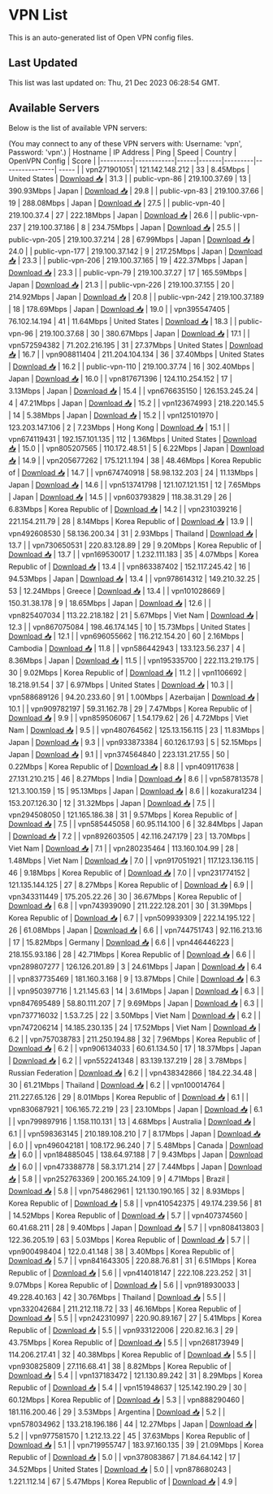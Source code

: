# VPN List

This is an auto-generated list of Open VPN config files.

## Last Updated

This list was last updated on: Thu, 21 Dec 2023 06:28:54 GMT.

## Available Servers

Below is the list of available VPN servers:

(You may connect to any of these VPN servers with: Username: 'vpn', Password: 'vpn'.)
| Hostname | IP Address | Ping | Speed | Country | OpenVPN Config | Score |
|----------|------------|------|-------|---------|----------------| ----- |
| vpn271901051 | 121.142.148.212 | 33 | 8.45Mbps | United States | [Download 📥](./configs/server_0_US.ovpn) | 31.3 |
| public-vpn-86 | 219.100.37.69 | 13 | 390.93Mbps | Japan | [Download 📥](./configs/server_1_JP.ovpn) | 29.8 |
| public-vpn-83 | 219.100.37.66 | 19 | 288.08Mbps | Japan | [Download 📥](./configs/server_2_JP.ovpn) | 27.5 |
| public-vpn-40 | 219.100.37.4 | 27 | 222.18Mbps | Japan | [Download 📥](./configs/server_3_JP.ovpn) | 26.6 |
| public-vpn-237 | 219.100.37.186 | 8 | 234.75Mbps | Japan | [Download 📥](./configs/server_4_JP.ovpn) | 25.5 |
| public-vpn-205 | 219.100.37.214 | 28 | 67.99Mbps | Japan | [Download 📥](./configs/server_5_JP.ovpn) | 24.0 |
| public-vpn-177 | 219.100.37.142 | 9 | 217.25Mbps | Japan | [Download 📥](./configs/server_6_JP.ovpn) | 23.3 |
| public-vpn-206 | 219.100.37.165 | 19 | 422.37Mbps | Japan | [Download 📥](./configs/server_7_JP.ovpn) | 23.3 |
| public-vpn-79 | 219.100.37.27 | 17 | 165.59Mbps | Japan | [Download 📥](./configs/server_8_JP.ovpn) | 21.3 |
| public-vpn-226 | 219.100.37.155 | 20 | 214.92Mbps | Japan | [Download 📥](./configs/server_9_JP.ovpn) | 20.8 |
| public-vpn-242 | 219.100.37.189 | 18 | 178.69Mbps | Japan | [Download 📥](./configs/server_10_JP.ovpn) | 19.0 |
| vpn395547405 | 76.102.14.194 | 41 | 11.64Mbps | United States | [Download 📥](./configs/server_11_US.ovpn) | 18.3 |
| public-vpn-96 | 219.100.37.68 | 30 | 380.67Mbps | Japan | [Download 📥](./configs/server_12_JP.ovpn) | 17.1 |
| vpn572594382 | 71.202.216.195 | 31 | 27.37Mbps | United States | [Download 📥](./configs/server_13_US.ovpn) | 16.7 |
| vpn908811404 | 211.204.104.134 | 36 | 37.40Mbps | United States | [Download 📥](./configs/server_14_US.ovpn) | 16.2 |
| public-vpn-110 | 219.100.37.74 | 16 | 302.40Mbps | Japan | [Download 📥](./configs/server_15_JP.ovpn) | 16.0 |
| vpn817671396 | 124.110.254.152 | 17 | 3.13Mbps | Japan | [Download 📥](./configs/server_16_JP.ovpn) | 15.4 |
| vpn676635150 | 126.153.245.24 | 4 | 47.21Mbps | Japan | [Download 📥](./configs/server_17_JP.ovpn) | 15.2 |
| vpn123674993 | 218.220.145.5 | 14 | 5.38Mbps | Japan | [Download 📥](./configs/server_18_JP.ovpn) | 15.2 |
| vpn125101970 | 123.203.147.106 | 2 | 7.23Mbps | Hong Kong | [Download 📥](./configs/server_19_HK.ovpn) | 15.1 |
| vpn674119431 | 192.157.101.135 | 112 | 1.36Mbps | United States | [Download 📥](./configs/server_20_US.ovpn) | 15.0 |
| vpn805207565 | 110.172.48.51 | 5 | 6.22Mbps | Japan | [Download 📥](./configs/server_21_JP.ovpn) | 14.9 |
| vpn205677262 | 175.121.1.194 | 38 | 48.46Mbps | Korea Republic of | [Download 📥](./configs/server_22_KR.ovpn) | 14.7 |
| vpn674740918 | 58.98.132.203 | 24 | 11.13Mbps | Japan | [Download 📥](./configs/server_23_JP.ovpn) | 14.6 |
| vpn513741798 | 121.107.121.151 | 12 | 7.65Mbps | Japan | [Download 📥](./configs/server_24_JP.ovpn) | 14.5 |
| vpn603793829 | 118.38.31.29 | 26 | 6.83Mbps | Korea Republic of | [Download 📥](./configs/server_25_KR.ovpn) | 14.2 |
| vpn231039216 | 221.154.211.79 | 28 | 8.14Mbps | Korea Republic of | [Download 📥](./configs/server_26_KR.ovpn) | 13.9 |
| vpn492608530 | 58.136.200.34 | 31 | 2.93Mbps | Thailand | [Download 📥](./configs/server_27_TH.ovpn) | 13.7 |
| vpn730650531 | 220.83.128.89 | 29 | 9.20Mbps | Korea Republic of | [Download 📥](./configs/server_28_KR.ovpn) | 13.7 |
| vpn169530017 | 1.232.111.183 | 35 | 4.07Mbps | Korea Republic of | [Download 📥](./configs/server_29_KR.ovpn) | 13.4 |
| vpn863387402 | 152.117.245.42 | 16 | 94.53Mbps | Japan | [Download 📥](./configs/server_30_JP.ovpn) | 13.4 |
| vpn978614312 | 149.210.32.25 | 53 | 12.24Mbps | Greece | [Download 📥](./configs/server_31_GR.ovpn) | 13.4 |
| vpn101028669 | 150.31.38.178 | 9 | 18.65Mbps | Japan | [Download 📥](./configs/server_32_JP.ovpn) | 12.6 |
| vpn825407034 | 113.22.218.182 | 21 | 5.67Mbps | Viet Nam | [Download 📥](./configs/server_33_VN.ovpn) | 12.3 |
| vpn867075084 | 198.46.174.145 | 10 | 15.73Mbps | United States | [Download 📥](./configs/server_34_US.ovpn) | 12.1 |
| vpn696055662 | 116.212.154.20 | 60 | 2.16Mbps | Cambodia | [Download 📥](./configs/server_35_KH.ovpn) | 11.8 |
| vpn586442943 | 133.123.56.237 | 4 | 8.36Mbps | Japan | [Download 📥](./configs/server_36_JP.ovpn) | 11.5 |
| vpn195335700 | 222.113.219.175 | 30 | 9.02Mbps | Korea Republic of | [Download 📥](./configs/server_37_KR.ovpn) | 11.2 |
| vpn1106692 | 18.218.91.54 | 37 | 6.97Mbps | United States | [Download 📥](./configs/server_38_US.ovpn) | 10.3 |
| vpn588689126 | 94.20.233.60 | 91 | 1.00Mbps | Azerbaijan | [Download 📥](./configs/server_39_AZ.ovpn) | 10.1 |
| vpn909782197 | 59.31.162.78 | 29 | 7.47Mbps | Korea Republic of | [Download 📥](./configs/server_40_KR.ovpn) | 9.9 |
| vpn859506067 | 1.54.179.62 | 26 | 4.72Mbps | Viet Nam | [Download 📥](./configs/server_41_VN.ovpn) | 9.5 |
| vpn480764562 | 125.13.156.115 | 23 | 11.83Mbps | Japan | [Download 📥](./configs/server_42_JP.ovpn) | 9.3 |
| vpn933873384 | 60.126.17.93 | 5 | 52.15Mbps | Japan | [Download 📥](./configs/server_43_JP.ovpn) | 9.1 |
| vpn374564840 | 223.131.217.55 | 50 | 0.22Mbps | Korea Republic of | [Download 📥](./configs/server_44_KR.ovpn) | 8.8 |
| vpn409117638 | 27.131.210.215 | 46 | 8.27Mbps | India | [Download 📥](./configs/server_45_IN.ovpn) | 8.6 |
| vpn587813578 | 121.3.100.159 | 15 | 95.13Mbps | Japan | [Download 📥](./configs/server_46_JP.ovpn) | 8.6 |
| kozakura1234 | 153.207.126.30 | 12 | 31.32Mbps | Japan | [Download 📥](./configs/server_47_JP.ovpn) | 7.5 |
| vpn294508050 | 121.165.186.38 | 31 | 9.57Mbps | Korea Republic of | [Download 📥](./configs/server_48_KR.ovpn) | 7.5 |
| vpn585445058 | 60.95.114.100 | 6 | 32.84Mbps | Japan | [Download 📥](./configs/server_49_JP.ovpn) | 7.2 |
| vpn892603505 | 42.116.247.179 | 23 | 13.70Mbps | Viet Nam | [Download 📥](./configs/server_50_VN.ovpn) | 7.1 |
| vpn280235464 | 113.160.104.99 | 28 | 1.48Mbps | Viet Nam | [Download 📥](./configs/server_51_VN.ovpn) | 7.0 |
| vpn917051921 | 117.123.136.115 | 46 | 9.18Mbps | Korea Republic of | [Download 📥](./configs/server_52_KR.ovpn) | 7.0 |
| vpn231774152 | 121.135.144.125 | 27 | 8.27Mbps | Korea Republic of | [Download 📥](./configs/server_53_KR.ovpn) | 6.9 |
| vpn343311449 | 175.205.22.26 | 30 | 36.67Mbps | Korea Republic of | [Download 📥](./configs/server_54_KR.ovpn) | 6.8 |
| vpn743939090 | 211.222.128.201 | 30 | 31.39Mbps | Korea Republic of | [Download 📥](./configs/server_55_KR.ovpn) | 6.7 |
| vpn509939309 | 222.14.195.122 | 26 | 61.08Mbps | Japan | [Download 📥](./configs/server_56_JP.ovpn) | 6.6 |
| vpn744751743 | 92.116.213.16 | 17 | 15.82Mbps | Germany | [Download 📥](./configs/server_57_DE.ovpn) | 6.6 |
| vpn446446223 | 218.155.93.186 | 28 | 42.71Mbps | Korea Republic of | [Download 📥](./configs/server_58_KR.ovpn) | 6.6 |
| vpn289807277 | 126.126.201.89 | 3 | 24.61Mbps | Japan | [Download 📥](./configs/server_59_JP.ovpn) | 6.4 |
| vpn837735469 | 181.160.3.168 | 9 | 13.87Mbps | Chile | [Download 📥](./configs/server_60_CL.ovpn) | 6.3 |
| vpn950397716 | 1.21.145.63 | 14 | 3.61Mbps | Japan | [Download 📥](./configs/server_61_JP.ovpn) | 6.3 |
| vpn847695489 | 58.80.111.207 | 7 | 9.69Mbps | Japan | [Download 📥](./configs/server_62_JP.ovpn) | 6.3 |
| vpn737716032 | 1.53.7.25 | 22 | 3.50Mbps | Viet Nam | [Download 📥](./configs/server_63_VN.ovpn) | 6.2 |
| vpn747206214 | 14.185.230.135 | 24 | 17.52Mbps | Viet Nam | [Download 📥](./configs/server_64_VN.ovpn) | 6.2 |
| vpn757038783 | 211.250.194.88 | 32 | 7.96Mbps | Korea Republic of | [Download 📥](./configs/server_65_KR.ovpn) | 6.2 |
| vpn906134033 | 60.61.134.50 | 17 | 18.37Mbps | Japan | [Download 📥](./configs/server_66_JP.ovpn) | 6.2 |
| vpn552241348 | 83.139.137.219 | 28 | 3.78Mbps | Russian Federation | [Download 📥](./configs/server_67_RU.ovpn) | 6.2 |
| vpn438342866 | 184.22.34.48 | 30 | 61.21Mbps | Thailand | [Download 📥](./configs/server_68_TH.ovpn) | 6.2 |
| vpn100014764 | 211.227.65.126 | 29 | 8.01Mbps | Korea Republic of | [Download 📥](./configs/server_69_KR.ovpn) | 6.1 |
| vpn830687921 | 106.165.72.219 | 23 | 23.10Mbps | Japan | [Download 📥](./configs/server_70_JP.ovpn) | 6.1 |
| vpn799897916 | 1.158.110.131 | 13 | 4.68Mbps | Australia | [Download 📥](./configs/server_71_AU.ovpn) | 6.1 |
| vpn598363145 | 210.189.108.210 | 7 | 8.17Mbps | Japan | [Download 📥](./configs/server_72_JP.ovpn) | 6.0 |
| vpn496042181 | 108.172.96.240 | 7 | 5.48Mbps | Canada | [Download 📥](./configs/server_73_CA.ovpn) | 6.0 |
| vpn184885045 | 138.64.97.188 | 7 | 9.43Mbps | Japan | [Download 📥](./configs/server_74_JP.ovpn) | 6.0 |
| vpn473388778 | 58.3.171.214 | 27 | 7.44Mbps | Japan | [Download 📥](./configs/server_75_JP.ovpn) | 5.8 |
| vpn252763369 | 200.165.24.109 | 9 | 4.71Mbps | Brazil | [Download 📥](./configs/server_76_BR.ovpn) | 5.8 |
| vpn754862961 | 121.130.190.165 | 32 | 8.93Mbps | Korea Republic of | [Download 📥](./configs/server_77_KR.ovpn) | 5.8 |
| vpn410542375 | 49.174.239.56 | 81 | 14.52Mbps | Korea Republic of | [Download 📥](./configs/server_78_KR.ovpn) | 5.7 |
| vpn407374560 | 60.41.68.211 | 28 | 9.40Mbps | Japan | [Download 📥](./configs/server_79_JP.ovpn) | 5.7 |
| vpn808413803 | 122.36.205.19 | 63 | 5.03Mbps | Korea Republic of | [Download 📥](./configs/server_80_KR.ovpn) | 5.7 |
| vpn900498404 | 122.0.41.148 | 38 | 3.40Mbps | Korea Republic of | [Download 📥](./configs/server_81_KR.ovpn) | 5.7 |
| vpn841643305 | 220.88.76.81 | 31 | 6.51Mbps | Korea Republic of | [Download 📥](./configs/server_82_KR.ovpn) | 5.6 |
| vpn414018147 | 222.108.223.252 | 31 | 9.07Mbps | Korea Republic of | [Download 📥](./configs/server_83_KR.ovpn) | 5.6 |
| vpn918930033 | 49.228.40.163 | 42 | 30.76Mbps | Thailand | [Download 📥](./configs/server_84_TH.ovpn) | 5.5 |
| vpn332042684 | 211.212.118.72 | 33 | 46.16Mbps | Korea Republic of | [Download 📥](./configs/server_85_KR.ovpn) | 5.5 |
| vpn242310997 | 220.90.89.167 | 27 | 5.41Mbps | Korea Republic of | [Download 📥](./configs/server_86_KR.ovpn) | 5.5 |
| vpn933122006 | 220.82.16.3 | 29 | 43.75Mbps | Korea Republic of | [Download 📥](./configs/server_87_KR.ovpn) | 5.5 |
| vpn268173949 | 114.206.217.41 | 32 | 40.38Mbps | Korea Republic of | [Download 📥](./configs/server_88_KR.ovpn) | 5.5 |
| vpn930825809 | 27.116.68.41 | 38 | 8.82Mbps | Korea Republic of | [Download 📥](./configs/server_89_KR.ovpn) | 5.4 |
| vpn137183472 | 121.130.89.242 | 31 | 8.29Mbps | Korea Republic of | [Download 📥](./configs/server_90_KR.ovpn) | 5.4 |
| vpn151948637 | 125.142.190.29 | 30 | 60.12Mbps | Korea Republic of | [Download 📥](./configs/server_91_KR.ovpn) | 5.3 |
| vpn888290460 | 181.116.200.46 | 29 | 3.53Mbps | Argentina | [Download 📥](./configs/server_92_AR.ovpn) | 5.2 |
| vpn578034962 | 133.218.196.186 | 44 | 12.27Mbps | Japan | [Download 📥](./configs/server_93_JP.ovpn) | 5.2 |
| vpn977581570 | 1.212.13.22 | 45 | 37.63Mbps | Korea Republic of | [Download 📥](./configs/server_94_KR.ovpn) | 5.1 |
| vpn719955747 | 183.97.160.135 | 39 | 21.09Mbps | Korea Republic of | [Download 📥](./configs/server_95_KR.ovpn) | 5.0 |
| vpn378083867 | 71.84.64.142 | 17 | 34.52Mbps | United States | [Download 📥](./configs/server_96_US.ovpn) | 5.0 |
| vpn878680243 | 1.221.112.14 | 67 | 5.47Mbps | Korea Republic of | [Download 📥](./configs/server_97_KR.ovpn) | 4.9 |
